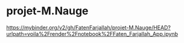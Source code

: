 # projet-M.Nauge
https://mybinder.org/v2/gh/FatenFarjallah/projet-M.Nauge/HEAD?urlpath=voila%2Frender%2Fnotebook%2FFaten_Farjallah_App.ipynb
